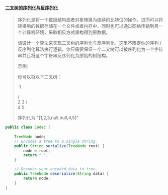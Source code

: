 #### [二叉树的序列化与反序列化](https://leetcode-cn.com/problems/serialize-and-deserialize-binary-tree/)

> 序列化是将一个数据结构或者对象转换为连续的比特位的操作，进而可以将转换后的数据存储在一个文件或者内存中，同时也可以通过网络传输到另一个计算机环境，采取相反方式重构得到原数据。
>
> 请设计一个算法来实现二叉树的序列化与反序列化。这里不限定你的序列 / 反序列化算法执行逻辑，你只需要保证一个二叉树可以被序列化为一个字符串并且将这个字符串反序列化为原始的树结构。
>
> 示例: 
>
> 你可以将以下二叉树：
>
> ​	1
>
>    / \
>   2   3
>      / \
>     4   5
>
> 序列化为 "[1,2,3,null,null,4,5]"

```java
public class Codec {
    
    TreeNode node;
    // Encodes a tree to a single string.
    public String serialize(TreeNode root) {
        node = root;
        return " ";
    }

    // Decodes your encoded data to tree.
    public TreeNode deserialize(String data) {
        return node;
    }
}
```

